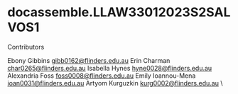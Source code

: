 # docassemble.LLAW33012023S2SALVOS1

Contributors

Ebony Gibbins gibb0162@flinders.edu.au
Erin Charman char0265@flinders.edu.au
Isabella Hynes hyne0028@flinders.edu.au
Alexandria Foss foss0008@flinders.edu.au
Emily Ioannou-Mena ioan0031@flinders.edu.au
Artyom Kurguzkin kurg0002@flinders.edu.au \

